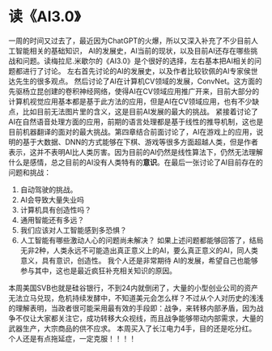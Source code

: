 # 读《AI3.0》

一周的时间又过去了，最近因为ChatGPT的火爆，所以又深入补充了不少目前人工智能相关的基础知识，
AI的发展史，AI当前的现状，以及目前AI还存在哪些挑战和问题。读梅拉尼.米歇尔的《AI3.0》是个很好的选择，左右基本把AI相关的问题都进行了讨论。
左右首先讨论的AI的发展史，以及作者比较钦佩的AI专家侯世达先生的很多观点。 然后讨论了AI在计算机CV领域的发展，ConvNet。这方面的先驱杨立昆创建的卷积神经网络，使得AI在CV领域应用推广开来，目前大部分的计算机视觉应用基本都是基于此方法的应用，但是AI在CV领域应用，也有不少缺点，比如目前无法图片里的含义，这是目前AI发展的最大的挑战。
紧接着讨论了AI在自然语音处理方面的应用，前期的语言处理都是基于线性的推导机制，这也是目前机器翻译的面对的最大挑战。第四章结合前面讨论了，AI在游戏上的应用，说明的基于大数据、DNN的方式能够在下棋、游戏等很多方面超越人类，但是作者表示，这并不表明AI比人类厉害。因为目前的AI仍然是线性算法下，仍然无法理解什么是感情，总之目前的AI没有人类特有的**意识**。在最后一张讨论了AI目前存在的问题和挑战：
1. 自动驾驶的挑战。
2. AI会导致大量失业吗
3. 计算机具有创造性吗？
4. 通用智能还有多远？
5. 我们应该对人工智能感到多恐惧？
6. 人工智能有哪些激动人心的问题尚未解决？
如果上述问题都能够回答了，结局无非2种，人类永远不可能造出真正意义上的AI，要么真正意义的AI，同人类意义，具有意识，创造性。
我个人还是非常期待 AI的发展，希望自己也能够参与其中，这也是最近疯狂补充相关知识的原因。

本周美国SVB也就是硅谷银行，不到24内就倒闭了，大量的小型创业公司的资产无法立马兑现，危机持续发酵中，不知道美元会怎么样？不过从个人对历史的浅浅的理解表明，当政者很可能采用最有效的手段即：战争，来转移内部矛盾，因为战争不仅让大家都关注它，成功转移大众视线，而且战争能够带动内部需求，大量的武器生产，大宗商品的供不应求。
本周买入了长江电力4手，目的还是吃分红。
个人还是有点拖延症，一定克服！！！！

